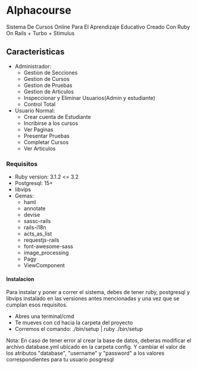 # Alphacourse

Sistema De Cursos Online Para El Aprendizaje Educativo Creado Con Ruby On Rails + Turbo + Stimulus

## Caracteristicas
* Administrador:
	- Gestion de Secciones
	- Gestion de Cursos
	- Gestion de Pruebas
	- Gestion de Articulos
	- Inspeccionar y Eliminar Usuarios(Admin y estudiante)
	- Control Total
* Usuario Normal:
	- Crear cuenta de Estudiante
	- Incribirse a los cursos
	- Ver Paginas
	- Presentar Pruebas
	- Completar Cursos
	- Ver Articulos

### Requisitos
* Ruby version: 3.1.2 <= 3.2
* Postgresql: 15+
* libvips
* Gemas:
	- haml
	- annotate
	- devise
	- sassc-rails
	- rails-i18n
	- acts_as_list
	- requestjs-rails
	- font-awesome-sass
	- image_processing
	- Pagy
	- ViewComponent

#### Instalacion

Para instalar y poner a correr el sistema, debes de tener ruby, postgresql y libvips instalado en las versiones antes mencionadas y una vez que se cumplan esos requisitos.

- Abres una terminal/cmd
- Te mueves con cd hacia la carpeta del proyecto
- Corremos el comando: ./bin/setup | ruby ./bin/setup


Nota: En caso de tener error al crear la base de datos, deberas modificar el archivo database.yml ubicado en la carpeta config. Y cambiar el valor de los atributos "database", "username" y "password" a los valores correspondientes para tu usuario posgresql
